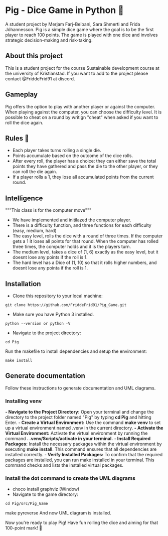 # Pig - Dice Game in Python 🐷
A student project by Merjam Farj-Beibani, Sara Shmerti and Frida Jóhannesson.
Pig is a simple dice game where the goal is to be the first player to reach 100 points. The game is played with one dice and involves strategic decision-making and risk-taking.

## About this project
This is a student project for the course Sustainable development course at the university of Kristianstad. If you want to add to the project please contact @FriddeFrid91 at discord.
## Gameplay
Pig offers the option to play with another player or against the computer. When playing against the computer, you can choose the difficulty level. It is possible to cheat on a round by writign "cheat" when asked if you want to roll the dice again.

## Rules 🎲
- Each player takes turns rolling a single die.
- Points accumulate based on the outcome of the dice rolls.
- After every roll, the player has a choice: they can either save the total points they have gathered and pass the die to the other player, or they can roll the die again.
- If a player rolls a 1, they lose all accumulated points from the current round.

## Intelligence 
"""This class is for the computer move"""
- We have implemented and initilazed the computer player.
- There is a difficulty function, and three functions for each difficulty (easy, medium, hard)
- The easy level, rolls the dice with a round of three times. If the computer gets a 1 it loses all points for that round. When the computer has rolled three times, the computer holds and it is the players turn.
- The medium level, takes a dice of (1, 6) exactly as the easy level, but it doesnt lose any points if the roll is 1.
- The hard level has a Dice of (1, 10) so that it rolls higher numbers, and doesnt lose any pointa if the roll is 1.

## Installation
- Clone this repository to your local machine:
```
git clone https://github.com/FriddeFrid91/Pig_Game.git
```
- Make sure you have Python 3 installed.
```
python --version or python -V
```
- Navigate to the project directory:
```
cd Pig
```
Run the makefile to install dependencies and setup the environment:
```
make install
```

## Generate documentation

Follow these instructions to generate documentation and UML diagrams.

### Installing venv

**- Navigate to the Project Directory:** Open your terminal and change the directory to the project folder named "Pig" by typing **cd Pig** and hitting Enter.
**- Create a Virtual Environment:** Use the command **make venv** to set up a virtual environment named .venv in the current directory.
**- Activate the Virtual Environment:** Activate the virtual environment by running the command **. .venv/Scripts/activate in your terminal.**
**- Install Required Packages:** Install the necessary packages within the virtual environment by executing **make install**. This command ensures that all dependencies are installed correctly.
**- Verify Installed Packages:** To confirm that the required packages are installed, you can run make installed in your terminal. This command checks and lists the installed virtual packages.

### Install the dot command to create the UML diagrams

- choco install graphviz (Window)
- Navigate to the game directory:
```
cd Pig/src/Pig_Game
```
make pyreverse
And now UML diagram is installed.

Now you're ready to play Pig! Have fun rolling the dice and aiming for that 100-point mark! 🐖

